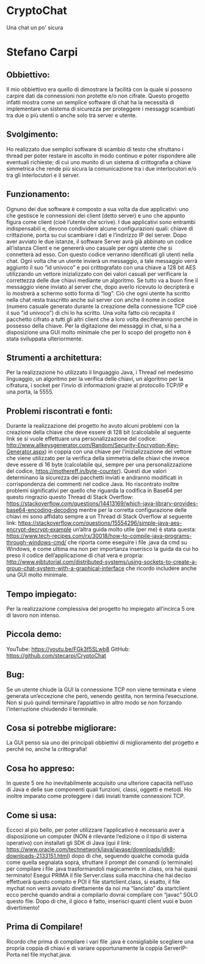 # CryptoChat
Una chat un po' sicura

# Stefano Carpi

## Obbiettivo:
Il mio obbiettivo era quello di dimostrare la facilità con la quale si possono carpire dati da connessioni non protette e/o non cifrate. Questo progetto infatti mostra come un semplice software di chat ha la necessità di implementare un sistema di sicurezza per proteggere i messaggi scambiati tra due o più utenti o anche solo tra server e utente.

## Svolgimento:
Ho realizzato due semplici software di scambio di testo che sfruttano i thread per poter restare in ascolto in modo continuo e poter rispondere alle eventuali richieste; di cui uno munito di un sistema di crittografia a chiave simmetrica che rende più sicura la comunicazione tra i due interlocutori e/o tra gli interlocutori e il server.

## Funzionamento:
Ognuno dei due software è composto a sua volta da due applicativi: uno che gestisce le connessioni dei client (detto server) e uno che appunto figura come client (cioè l’utente che scrive). I due applicativi sono entrambi indispensabili e, devono condividere alcune configurazioni quali: chiave di crittazione, porta su cui scambiare i dati e l’indirizzo IP del server. Dopo aver avviato le due istanze, il software Server avrà già abbinato un codice all’istanza Client e ne genererà uno casuale per ogni utente che si connetterà ad esso. Con questo codice verranno identificati gli utenti nella chat. Ogni volta che un utente invierà un messaggio, a tale messaggio verrà aggiunto il suo “id univoco” e poi crittografato con una chiave a 128 bit AES utilizzando un vettore inizializzato con dei valori casuali per verificare la correttezza delle due chiavi mediante un algoritmo. Se tutto va a buon fine il messaggio viene inviato al server che, dopo averlo ricevuto lo decripterà e lo mostrerà a schermo sotto forma di “log”. Ciò che ogni utente ha scritto nella chat resta trascritto anche sul server con anche il nome in codice (numero casuale generato durante la creazione della connessione TCP cioè il suo “id univoco”) di chi lo ha scritto. Una volta fatto ciò recapita il pacchetto cifrato a tutti gli altri client che a loro volta decifreranno perché in possesso della chiave. Per la digitazione dei messaggi in chat, si ha a disposizione una GUI molto minimale che per lo scopo del progetto non è stata sviluppata ulteriormente.

## Strumenti a architettura:
Per la realizzazione ho utilizzato il linguaggio Java, i Thread nel medesimo linguaggio, un algoritmo per la verifica delle chiavi, un algoritmo per la cifratura, i socket per l’invio di informazioni grazie al protocollo TCP/IP e una porta, la 5555.

## Problemi riscontrati e fonti:
Durante la realizzazione del progetto ho avuto alcuni problemi con la creazione della chiave che deve essere di 128 bit (calcolabile al seguente link se si vuole effettuare una personalizzazione del codice: http://www.allkeysgenerator.com/Random/Security-Encryption-Key-Generator.aspx) in coppia con una chiave per l’inizializzazione del vettore che viene utilizzato per la verifica della simmetria delle chiavi che invece deve essere di 16 byte (calcolabile qui, sempre per una personalizzazione del codice, https://mothereff.in/byte-counter). Questi due valori determinano la sicurezza dei pacchetti inviati e andranno modificati in corrispondenza dei commenti nel codice Java. Ho riscontrato inoltre problemi significativi per quello che riguarda la codifica in Base64 per questo ringrazio questo Thread di Stack Overflow: https://stackoverflow.com/questions/14413169/which-java-library-provides-base64-encoding-decoding mentre per la corretta configurazione delle chiavi mi sono affidato sempre a un Thread di Stack Overflow al seguente link: https://stackoverflow.com/questions/15554296/simple-java-aes-encrypt-decrypt-example un’altra guida molto utile (per me) è stata questa: https://www.tech-recipes.com/rx/30018/how-to-compile-java-programs-through-windows-cmd/ che riporta come eseguire i file .java da cmd su Windows, e come ultima ma non per importanza inserisco la guida da cui ho preso il codice dell’applicazione di chat vera e propria: http://www.ejbtutorial.com/distributed-systems/using-sockets-to-create-a-group-chat-system-with-a-graphical-interface che ricordo includere anche una GUI molto minimale.

## Tempo impiegato:
Per la realizzazione complessiva del progetto ho impiegato all’incirca 5 ore di lavoro non intenso.

## Piccola demo:
YouTube: https://youtu.be/FGk3f5SLwb8 GitHub: https://github.com/stecarpi/CryptoChat

## Bug:
Se un utente chiude la GUI la connessione TCP non viene terminata e viene generata un’eccezione che però, venendo gestita, non termina l’esecuzione. Non si può quindi terminare l’appiattivo in altro modo se non forzando l’interruzione chiudendo il terminale.

## Cosa si potrebbe migliorare:
La GUI penso sia uno dei principali obbiettivi di miglioramento del progetto e perchè no, anche la crittografia!

## Cosa ho appreso:
In queste 5 ore ho inevitabilmente acquisito una ulteriore capacità nell’uso di Java e delle sue componenti quali funzioni, classi, oggetti e metodi. Ho inoltre imparato come proteggere i dati inviati tramite connessioni TCP.

## Come si usa:
Eccoci al più bello, per poter utilizzare l’applicativo è necessario aver a disposizione un computer (NON è rilevante l’edizione o il tipo di sistema operativo) con installati gli SDK di Java (qui il link: https://www.oracle.com/technetwork/java/javase/downloads/jdk8-downloads-2133151.html) dopo di che, seguendo qualche comoda guida come quella segnalata sopra, sfruttare il prompt dei comandi (o terminale) per compilare i file .java trasformandoli magicamente in .class, ora hai quasi terminato! Esegui PRIMA il file Server.class sulla macchina che hai deciso effettuerà questo compito e POI il file startclient.class, si esatto, il file mychat non verrà avviato direttamente da noi ma “lanciato” da startclient ecco perché quando andrai a compilarlo dovrai compilare con “javac” SOLO questo file. Dopo di che, il gioco è fatto, inserisci quanti client vuoi e buon divertimento!

## Prima di Compilare!
Ricordo che prima di compilare i vari file .java è consigliabile scegliere una propria coppia di chiavi e di variare opportunamente la coppia ServerIP-Porta nel file mychat.java.
